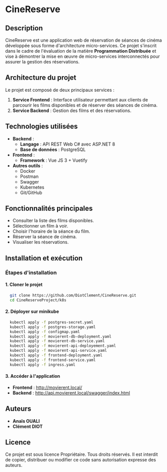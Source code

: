 # CineReserve

## Description
CineReserve est une application web de réservation de séances de cinéma développée sous forme d'architecture micro-services. Ce projet s'inscrit dans le cadre de l'évaluation de la matière **Programmation Distribuée** et vise à démontrer la mise en œuvre de micro-services interconnectés pour assurer la gestion des réservations.

## Architecture du projet
Le projet est composé de deux principaux services :
1. **Service Frontend** : Interface utilisateur permettant aux clients de parcourir les films disponibles et de réserver des séances de cinéma.
2. **Service Backend** : Gestion des films et des réservations.

## Technologies utilisées
- **Backend** :
    - **Langage** : API REST Web C# avec ASP.NET 8
  - **Base de données** : PostgreSQL
- **Frontend** :
  - **Framework** : Vue JS 3 + Vuetify
- **Autres outils** :
  - Docker
  - Postman
  - Swagger
  - Kubernetes
  - Git/GitHub

## Fonctionnalités principales
- Consulter la liste des films disponibles.
- Sélectionner un film à voir.
- Choisir l'horaire de la séance du film.
- Réserver la séance de cinéma.
- Visualiser les réservations.

## Installation et exécution
### Étapes d'installation
#### 1. Cloner le projet
```bash
  git clone https://github.com/DiotClement/CineReserve.git
  cd CineReserveProject/k8s
```

#### 2. Déployer sur minikube
```bash
  kubectl apply -f postgres-secret.yaml
  kubectl apply -f postgres-storage.yaml
  kubectl apply -f configmap.yaml
  kubectl apply -f movierent-db-deployment.yaml
  kubectl apply -f movierent-db-service.yaml
  kubectl apply -f movierent-api-deployement.yaml
  kubectl apply -f movierent-api-service.yaml
  kubectl apply -f frontend-deployment.yaml
  kubectl apply -f frontend-service.yaml
  kubectl apply -f ingress.yaml
```

#### 3. Accéder à l'application
- **Frontend** : http://movierent.local/
- **Backend** : http://api.movierent.local/swagger/index.html

## Auteurs
- **Anaïs OUALI**
- **Clément DIOT**

## Licence
Ce projet est sous licence Propriétaire. Tous droits réservés. Il est interdit de copier, distribuer ou modifier ce code sans autorisation expresse des auteurs.

